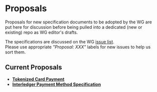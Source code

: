 # Proposals

Proposals for new specification documents to be adopted by the WG are put here for discussion before being pulled into
a dedicated (new or existing) repo as WG editor's drafts.

The specifications are discussed on the WG [issue list](https://github.com/w3c/webpayments/issues).   
Please use appropriate *"Proposal: XXX"*  labels for new issues to help us sort them.

## Current Proposals
* [**Tokenized Card Payment**](https://w3c.github.io/webpayments-methods-tokenization/index.html)
* [**Interledger Payment Method Specification**](https://w3c.github.io/webpayments/proposals/interledger-payment-method.html)

